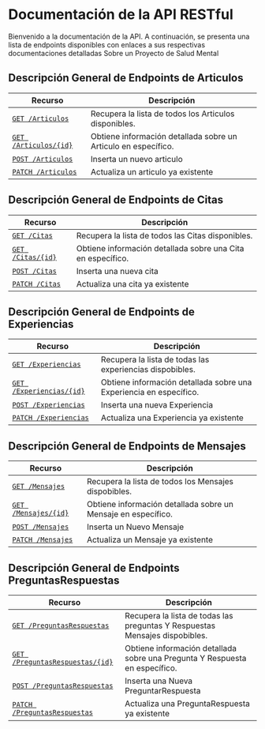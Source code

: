 # Documentación de la API RESTful

Bienvenido a la documentación de la API. A continuación, se presenta una lista
de endpoints disponibles con enlaces a sus respectivas documentaciones detalladas
Sobre un Proyecto de Salud Mental

## Descripción General de Endpoints de Articulos

|                         Recurso                                                 | Descripción |
| ------------------------------------------------------------- | ------------------------------------------------------- |
| [`GET /Articulos`](./endpoints//get-Articulos.md)             | Recupera la lista de todos los Articulos disponibles. |
| [`GET /Articulos/{id}`](./endpoints//get-Articulos-id.md)     | Obtiene información detallada sobre un Articulo en específico. |
| [`POST /Articulos`](./endpoints//post-Articulos.md)           | Inserta un nuevo articulo |
| [`PATCH /Articulos`](./endpoints//patch-Articulos.md)         | Actualiza un articulo ya existente |


## Descripción General de Endpoints de Citas

|                         Recurso                                                 | Descripción |
| ------------------------------------------------------------- | ------------------------------------------------------- |
| [`GET /Citas`](./endpoints//get-Citas.md)             | Recupera la lista de todos las Citas disponibles. |
| [`GET /Citas/{id}`](./endpoints//get-Citas-id.md)     | Obtiene información detallada sobre una Cita en específico. |
| [`POST /Citas`](./endpoints//post-Citas.md)           | Inserta una nueva cita |
| [`PATCH /Citas`](./endpoints//patch-Citas.md)         | Actualiza una cita ya existente |


## Descripción General de Endpoints de Experiencias

|                         Recurso                                                 | Descripción |
| ------------------------------------------------------------- | ------------------------------------------------------- |
| [`GET /Experiencias`](./endpoints//get-Experiencias.md)             | Recupera la lista de todas las experiencias dispobibles. |
| [`GET /Experiencias/{id}`](./endpoints//get-Experiencias-id.md)     | Obtiene información detallada sobre una Experiencia en específico. |
| [`POST /Experiencias`](./endpoints//post-Experiencias.md)           | Inserta una nueva Experiencia |
| [`PATCH /Experiencias`](./endpoints//patch-Experiencias.md)         | Actualiza una Experiencia ya existente |


## Descripción General de Endpoints de Mensajes

|                         Recurso                                                 | Descripción |
| ------------------------------------------------------------- | ------------------------------------------------------- |
| [`GET /Mensajes`](./endpoints//get-Mensajes.md)             | Recupera la lista de todos los Mensajes dispobibles. |
| [`GET /Mensajes/{id}`](./endpoints//get-Mensajes-id.md)     | Obtiene información detallada sobre un Mensaje en específico. |
| [`POST /Mensajes`](./endpoints//post-Mensajes.md)           | Inserta un Nuevo Mensaje|
| [`PATCH /Mensajes`](./endpoints//patch-Mensajes.md)         | Actualiza un Mensaje ya existente |


## Descripción General de Endpoints PreguntasRespuestas

|                         Recurso                                                            | Descripción |
| ------------------------------------------------------------- | ------------------------------------------------------- |
| [`GET /PreguntasRespuestas`](./endpoints//get-PreguntasRespuestas.md)    | Recupera la lista de todas las preguntas Y Respuestas Mensajes dispobibles. |
| [`GET /PreguntasRespuestas/{id}`](./endpoints//get-PreguntasRespuestas-id.md)| Obtiene información detallada sobre una Pregunta Y Respuesta en específico. |
| [`POST /PreguntasRespuestas`](./endpoints//post-PreguntasRespuestas.md)        | Inserta una Nueva PreguntarRespuesta|
| [`PATCH /PreguntasRespuestas`](./endpoints//patch-PreguntasRespuestas.md)         | Actualiza una PreguntaRespuesta ya existente |




